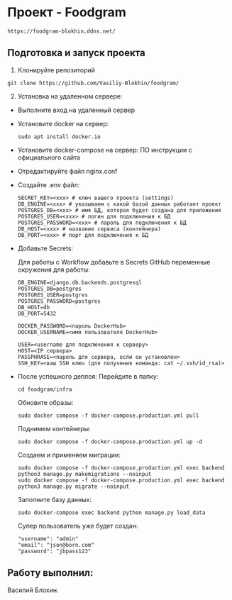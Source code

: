 # Проект - Foodgram
```
https://foodgram-blokhin.ddns.net/
```
## Подготовка и запуск проекта

1. Клонируйте репозиторий
```
git clone https://github.com/Vasiliy-Blokhin/foodgram/
```
2. Установка на удаленном сервере:
 + Выполните вход на удаленный сервер

 + Установите docker на сервер:
   ```
   sudo apt install docker.io 
   ```
 + Установите docker-compose на сервер:
   ПО инструкции с официального сайта

 + Отредактируйте файл nginx.conf

 + Cоздайте .env файл:

   ```
   SECRET_KEY=<xxx> # ключ вашего проекта (settings)
   DB_ENGINE=<xxx> # указываем с какой базой данных работает проект
   POSTGRES_DB=<xxx> # имя БД, которая будет создана для приложения
   POSTGRES_USER=<xxx> # логин для подключения к БД
   POSTGRES_PASSWORD=<xxx> # пароль для подключения к БД
   DB_HOST=<xxx> # название сервиса (контейнера) 
   DB_PORT=<xxx> # порт для подключения к БД 
   ```
 + Добавьте Secrets:

   Для работы с Workflow добавьте в Secrets GitHub переменные окружения для работы:
   ```
   DB_ENGINE=django.db.backends.postgresql
   POSTGRES_DB=postgres
   POSTGRES_USER=postgres
   POSTGRES_PASSWORD=postgres
   DB_HOST=db
   DB_PORT=5432

   DOCKER_PASSWORD=<пароль DockerHub>
   DOCKER_USERNAME=<имя пользователя DockerHub>

   USER=<username для подключения к серверу>
   HOST=<IP сервера>
   PASSPHRASE=<пароль для сервера, если он установлен>
   SSH_KEY=<ваш SSH ключ (для получения команда: cat ~/.ssh/id_rsa)>
   ```
 + После успешного деплоя:
   Перейдите в папку:
   ```
   cd foodgram/infra
   ```
   Обновите образы:
   ```
   sudo docker compose -f docker-compose.production.yml pull
   ```
   Поднимем контейнеры:
   ```
   sudo docker compose -f docker-compose.production.yml up -d
   ```
   Создаем и применяем миграции:
   ```
   sudo docker compose -f docker-compose.production.yml exec backend python3 manage.py makemigrations --noinput
   sudo docker compose -f docker-compose.production.yml exec backend python3 manage.py migrate --noinput
   ```
   Заполните базу данных:
   ```
   sudo docker-compose exec backend python manage.py load_data
   ```
   Супер пользователь уже будет создан:
   ```
   "username": "admin"
   "email": "json@born.com"
   "password": "jbpass123"
   ```


## Работу выполнил:
Василий Блохин.

